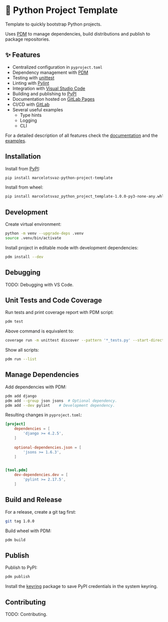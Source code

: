 # 🐍 Python Project Template
Template to quickly bootstrap Python projects.

Uses [PDM](https://pdm.fming.dev/) to manage dependencies, build distributions and publish to package repositories.


## ✨ Features
- Centralized configuration in `pyproject.toml`
- Dependency management with [PDM](https://pdm.fming.dev/)
- Testing with [unittest](https://docs.python.org/3/library/unittest.html)
- Linting with [Pylint](https://github.com/pylint-dev/pylint)
- Integration with [Visual Studio Code](https://code.visualstudio.com/)
- Building and publishing to [PyPI](https://pypi.org/)
- Documentation hosted on [GitLab Pages](https://docs.gitlab.com/ee/user/project/pages/)
- CI/CD with [GitLab](https://docs.gitlab.com/ee/ci/)
- Several useful examples
	- Type hints
	- Logging
	- CLI

For a detailed description of all features check the [documentation](https://marcelotsvaz.gitlab.io/python-project-template/documentation/) and the [examples](examples/).


## Installation
Install from [PyPI](https://pypi.org/):
```sh
pip install marcelotsvaz-python-project-template
```

Install from wheel:
```sh
pip install marcelotsvaz_python_project_template-1.0.0-py3-none-any.whl
```


## Development
Create virtual environment:
```sh
python -m venv --upgrade-deps .venv
source .venv/bin/activate
```

Install project in editable mode with development dependencies:
```sh
pdm install --dev
```


## Debugging
TODO: Debugging with VS Code.


## Unit Tests and Code Coverage
Run tests and print coverage report with PDM script:
```sh
pdm test
```

Above command is equivalent to:
```sh
coverage run -m unittest discover --pattern '*_tests.py' --start-directory tests/ --verbose && coverage report
```

Show all scripts:
```sh
pdm run --list
```


## Manage Dependencies
Add dependencies with PDM:
```sh
pdm add django
pdm add --group json jsons	# Optional dependency.
pdm add --dev pylint	# Development dependency.
```

Resulting changes in `pyproject.toml`:
```toml
[project]
	dependencies = [
		'django >= 4.2.5',
	]
	
	optional-dependencies.json = [
		'jsons >= 1.6.3',
	]


[tool.pdm]
	dev-dependencies.dev = [
		'pylint >= 2.17.5',
	]
```


## Build and Release
For a release, create a git tag first:
```sh
git tag 1.0.0
```

Build wheel with PDM:
```sh
pdm build
```

## Publish
Publish to PyPI:
```sh
pdm publish
```

Install the [keyring](https://pypi.org/project/keyring/) package to save PyPI credentials in the system keyring.


## Contributing
TODO: Contributing.